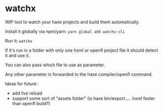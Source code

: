# watchx

WIP tool to watch your haxe projects and build them automatically.

Install it globally via npm/yarn: `yarn global add watchx-cli`

Run it: `watchx`

If it's run in a folder with only one hxml or openfl project file it should detect it and use it.

You can also pass which file to use as parameter.

Any other parameter is forwarded to the haxe compiler/openfl command.

Ideas for future:

- add live reload
- support some sort of "assets folder" (is haxe bin/export.... .hxml faster than openfl build?)
